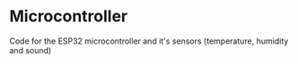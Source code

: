 # Microcontroller
Code for the ESP32 microcontroller and it's sensors (temperature, humidity and sound)
